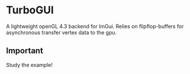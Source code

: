 # TurboGUI
A lightweight openGL 4.3 backend for ImGui. Relies on flipflop-buffers for asynchronous transfer vertex data to the gpu.

## Important
Study the example!
